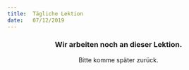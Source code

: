 ```yaml
---
title:  Tägliche Lektion
date:   07/12/2019
---
```


### <center>Wir arbeiten noch an dieser Lektion.</center>
<center>Bitte komme später zurück.</center>